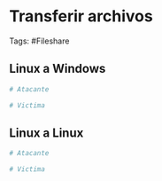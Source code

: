 # Transferir archivos 

Tags: #Fileshare

## Linux a Windows 

```bash 
# Atacante
```

```bash 
# Victima
```

## Linux a Linux

```bash 
# Atacante
```

```bash 
# Victima
```